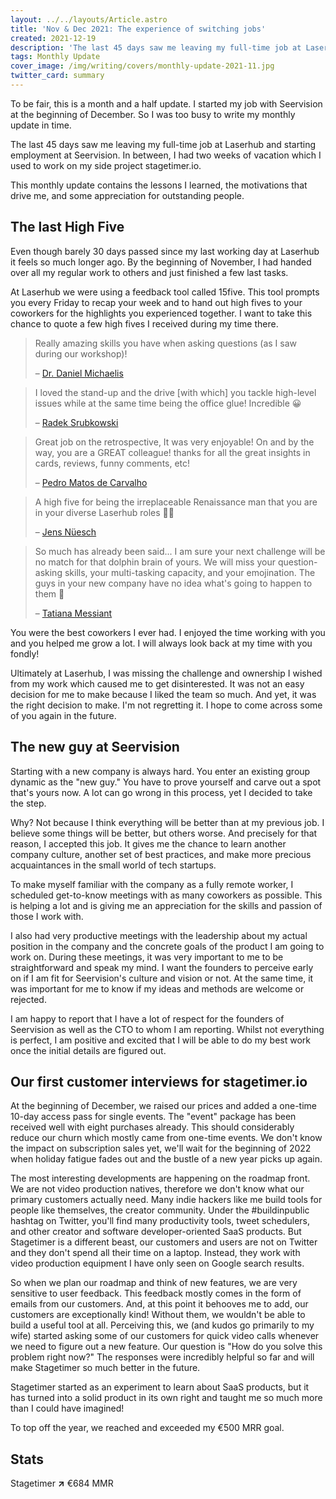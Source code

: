```yaml
---
layout: ../../layouts/Article.astro
title: 'Nov & Dec 2021: The experience of switching jobs'
created: 2021-12-19
description: 'The last 45 days saw me leaving my full-time job at Laserhub and starting employment at Seervision. In between, I had two weeks of vacation which I used to work on my side project stagetimer.io'
tags: Monthly Update
cover_image: /img/writing/covers/monthly-update-2021-11.jpg
twitter_card: summary
---
```


To be fair, this is a month and a half update. I started my job with Seervision at the beginning of December. So I was too busy to write my monthly update in time.

The last 45 days saw me leaving my full-time job at Laserhub and starting employment at Seervision. In between, I had two weeks of vacation which I used to work on my side project stagetimer.io.

This monthly update contains the lessons I learned, the motivations that drive me, and some appreciation for outstanding people.

## The last High Five

Even though barely 30 days passed since my last working day at Laserhub it feels so much longer ago. By the beginning of November, I had handed over all my regular work to others and just finished a few last tasks.

At Laserhub we were using a feedback tool called 15five. This tool prompts you every Friday to recap your week and to hand out high fives to your coworkers for the highlights you experienced together. I want to take this chance to quote a few high fives I received during my time there.

> Really amazing skills you have when asking questions (as I saw during our workshop)!
>
> – [Dr. Daniel Michaelis](https://www.linkedin.com/in/dr-daniel-michaelis/)

> I loved the stand-up and the drive [with which] you tackle high-level issues while at the same time being the office glue! Incredible 😀
>
> – [Radek Srubkowski](https://www.linkedin.com/in/rsrubkowski/)

> Great job on the retrospective, It was very enjoyable! On and by the way, you are a GREAT colleague! thanks for all the great insights in cards, reviews, funny comments, etc!
>
> – [Pedro Matos de Carvalho](https://www.linkedin.com/in/pedromatosdecarvalho/)

> A high five for being the irreplaceable Renaissance man that you are in your diverse Laserhub roles 👨‍🎨
>
> – [Jens Nüesch](https://www.linkedin.com/in/jens-nüesch-30abb65b/)

> So much has already been said... I am sure your next challenge will be no match for that dolphin brain of yours. We will miss your question-asking skills, your multi-tasking capacity, and your emojination. The guys in your new company have no idea what's going to happen to them 🐬
>
> – [Tatiana Messiant](https://www.linkedin.com/in/tatiana-messiant/)

You were the best coworkers I ever had. I enjoyed the time working with you and you helped me grow a lot. I will always look back at my time with you fondly!

Ultimately at Laserhub, I was missing the challenge and ownership I wished from my work which caused me to get disinterested. It was not an easy decision for me to make because I liked the team so much. And yet, it was the right decision to make. I'm not regretting it. I hope to come across some of you again in the future.

## The new guy at Seervision

Starting with a new company is always hard. You enter an existing group dynamic as the "new guy." You have to prove yourself and carve out a spot that's yours now. A lot can go wrong in this process, yet I decided to take the step.

Why? Not because I think everything will be better than at my previous job. I believe some things will be better, but others worse. And precisely for that reason, I accepted this job. It gives me the chance to learn another company culture, another set of best practices, and make more precious acquaintances in the small world of tech startups.

To make myself familiar with the company as a fully remote worker, I scheduled get-to-know meetings with as many coworkers as possible. This is helping a lot and is giving me an appreciation for the skills and passion of those I work with.

I also had very productive meetings with the leadership about my actual position in the company and the concrete goals of the product I am going to work on. During these meetings, it was very important to me to be straightforward and speak my mind. I want the founders to perceive early on if I am fit for Seervision's culture and vision or not. At the same time, it was important for me to know if my ideas and methods are welcome or rejected.

I am happy to report that I have a lot of respect for the founders of Seervision as well as the CTO to whom I am reporting. Whilst not everything is perfect, I am positive and excited that I will be able to do my best work once the initial details are figured out.

## Our first customer interviews for stagetimer.io

At the beginning of December, we raised our prices and added a one-time 10-day access pass for single events. The "event" package has been received well with eight purchases already. This should considerably reduce our churn which mostly came from one-time events. We don't know the impact on subscription sales yet, we'll wait for the beginning of 2022 when holiday fatigue fades out and the bustle of a new year picks up again.

The most interesting developments are happening on the roadmap front. We are not video production natives, therefore we don't know what our primary customers actually need. Many indie hackers like me build tools for people like themselves, the creator community. Under the #buildinpublic hashtag on Twitter, you'll find many productivity tools, tweet schedulers, and other creator and software developer-oriented SaaS products. But Stagetimer is a different beast, our customers and users are not on Twitter and they don't spend all their time on a laptop. Instead, they work with video production equipment I have only seen on Google search results.

So when we plan our roadmap and think of new features, we are very sensitive to user feedback. This feedback mostly comes in the form of emails from our customers. And, at this point it behooves me to add, our customers are exceptionally kind! Without them, we wouldn't be able to build a useful tool at all. Perceiving this, we (and kudos go primarily to my wife) started asking some of our customers for quick video calls whenever we need to figure out a new feature. Our question is "How do you solve this problem right now?" The responses were incredibly helpful so far and will make Stagetimer so much better in the future.

Stagetimer started as an experiment to learn about SaaS products, but it has turned into a solid product in its own right and taught me so much more than I could have imagined!

To top off the year, we reached and exceeded my €500 MRR goal.

## Stats

Stagetimer <strong class="text-green-600">↗</strong> €684 MMR

